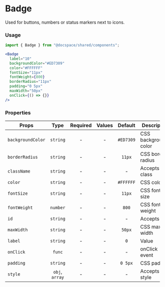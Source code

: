 # Badge

Used for buttons, numbers or status markers next to icons.

### Usage

```js
import { Badge } from "@docspace/shared/components";
```

```jsx
<Badge
  label="10"
  backgroundColor="#ED7309"
  color="#FFFFFF"
  fontSize="11px"
  fontWeight={800}
  borderRadius="11px"
  padding="0 5px"
  maxWidth="50px"
  onClick={() => {}}
/>
```

### Properties

| Props             |      Type      | Required | Values |  Default  | Description          |
| ----------------- | :------------: | :------: | :----: | :-------: | -------------------- |
| `backgroundColor` |    `string`    |    -     |   -    | `#ED7309` | CSS background-color |
| `borderRadius`    |    `string`    |    -     |   -    |  `11px`   | CSS border-radius    |
| `className`       |    `string`    |    -     |   -    |     -     | Accepts class        |
| `color`           |    `string`    |    -     |   -    | `#FFFFFF` | CSS color            |
| `fontSize`        |    `string`    |    -     |   -    |  `11px`   | CSS font-size        |
| `fontWeight`      |    `number`    |    -     |   -    |   `800`   | CSS font-weight      |
| `id`              |    `string`    |    -     |   -    |     -     | Accepts id           |
| `maxWidth`        |    `string`    |    -     |   -    |  `50px`   | CSS max-width        |
| `label`           |    `string`    |    -     |   -    |    `0`    | Value                |
| `onClick`         |     `func`     |    -     |   -    |     -     | onClick event        |
| `padding`         |    `string`    |    -     |   -    |  `0 5px`  | CSS padding          |
| `style`           | `obj`, `array` |    -     |   -    |     -     | Accepts css style    |
